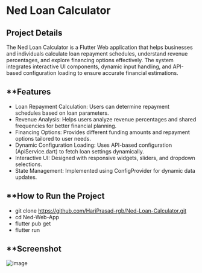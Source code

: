 # **Ned Loan Calculator**

## **Project Details**
The Ned Loan Calculator is a Flutter Web application that helps businesses and individuals calculate loan repayment schedules, understand revenue percentages, and explore financing options effectively. The system integrates interactive UI components, dynamic input handling, and API-based configuration loading to ensure accurate financial estimations.

## **Features
- Loan Repayment Calculation: Users can determine repayment schedules based on loan parameters.
- Revenue Analysis: Helps users analyze revenue percentages and shared frequencies for better financial planning.
- Financing Options: Provides different funding amounts and repayment options tailored to user needs.
- Dynamic Configuration Loading: Uses API-based configuration (ApiService.dart) to fetch loan settings dynamically.
- Interactive UI: Designed with responsive widgets, sliders, and dropdown selections.
- State Management: Implemented using ConfigProvider for dynamic data updates.

## **How to Run the Project
- git clone https://github.com/HariPrasad-rgb/Ned-Loan-Calculator.git
- cd Ned-Web-App
- flutter pub get
- flutter run

## **Screenshot
![image](https://github.com/user-attachments/assets/196e445d-0168-43f1-b86e-c861a7ff5241)

